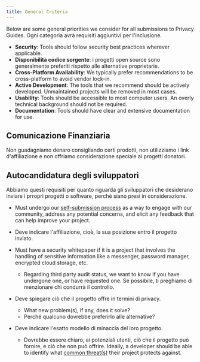 ```yaml
---
title: General Criteria
---
```


Below are some general priorities we consider for all submissions to Privacy Guides. Ogni categoria avrà requisiti aggiuntivi per l'inclusione.

- **Security**: Tools should follow security best practices wherever applicable.
- **Disponibilità codice sorgente**: i progetti open source sono generalmente preferiti rispetto alle alternative proprietarie.
- **Cross-Platform Availability**: We typically prefer recommendations to be cross-platform to avoid vendor lock-in.
- **Active Development**: The tools that we recommend should be actively developed. Unmaintained projects will be removed in most cases.
- **Usability**: Tools should be accessible to most computer users. An overly technical background should not be required.
- **Documentation**: Tools should have clear and extensive documentation for use.

## Comunicazione Finanziaria

Non guadagniamo denaro consigliando certi prodotti, non utilizziamo i link d'affiliazione e non offriamo considerazione speciale ai progetti donatori.

## Autocandidatura degli sviluppatori

Abbiamo questi requisiti per quanto riguarda gli sviluppatori che desiderano inviare i prropri progetti o software, perché siano presi in considerazione.

- Must undergo our [self-submission process](https://discuss.privacyguides.net/t/about-the-project-showcase-category/114) as a way to engage with our community, address any potential concerns, and elicit any feedback that can help improve your project.

- Deve indicare l'affiliazione, cioè, la sua posizione entro il progetto inviato.

- Must have a security whitepaper if it is a project that involves the handling of sensitive information like a messenger, password manager, encrypted cloud storage, etc.
    - Regarding third party audit status, we want to know if you have undergone one, or have requested one. Se possibile, ti preghiamo di menzionare chi condurrà il controllo.

- Deve spiegare ciò che il progetto offre in termini di privacy.
    - What new problem(s), if any, does it solve?
    - Perché qualcuno dovrebbe preferirlo alle alternative?

- Deve indicare l'esatto modello di minaccia del loro progetto.
    - Dovrebbe essere chiaro, ai potenziali utenti, ciò che il progetto può fornire, e ciò che non può offrire. Ideally, a developer should be able to identify what [common threat(s)](../basics/common-threats.md) their project protects against.
